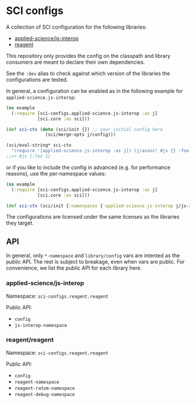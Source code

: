 # SCI configs

A collection of SCI configuration for the following libraries:

* [applied-science/js-interop](https://github.com/applied-science/js-interop)
* [reagent](https://github.com/reagent-project/reagent)

This repository only provides the config on the classpath and library consumers
are meant to declare their own dependencies.

See the `:dev` alias to check against which version of the libraries the
configurations are tested.

In general, a configuration can be enabled as in the following example for `applied-science.js-interop`:

``` clojure
(ns example
  (:require [sci-configs.applied-science.js-interop :as j]
            [sci.core :as sci]))

(def sci-ctx (doto (sci/init {}) ;; your initial config here
               (sci/merge-opts j/config)))

(sci/eval-string* sci-ctx
  "(require '[applied-science.js-interop :as j]) (j/assoc! #js {} :foo 1)")
;;=> #js {:foo 1}
```

or if you like to include the config in advanced (e.g. for performance reasons), use the per-namespace values:

``` clojure
(ns example
  (:require [sci-configs.applied-science.js-interop :as j]
            [sci.core :as sci]))

(def sci-ctx (sci/init {:namespaces {'applied-science.js-interop j/js-interop-namespace}}))
```

The configurations are licensed under the same licenses as the libraries they target.

## API

In general, only `*-namespace` and `library/config` vars are intented as the
public API. The rest is subject to breakage, even when vars are public. For
convenience, we list the public API for each library here.

### applied-science/js-interop

Namespace: `sci-configs.reagent.reagent`

Public API:

- `config`
- `js-interop-namespace`

### reagent/reagent

Namespace: `sci-configs.reagent.reagent`

Public API:

- `config`
- `reagent-namespace`
- `reagent-ratom-namespace`
- `reagent-debug-namespace`
